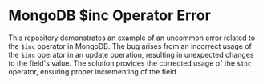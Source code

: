 # MongoDB $inc Operator Error
This repository demonstrates an example of an uncommon error related to the `$inc` operator in MongoDB.
The bug arises from an incorrect usage of the `$inc` operator in an update operation, resulting in unexpected changes to the field's value.
The solution provides the corrected usage of the `$inc` operator, ensuring proper incrementing of the field.